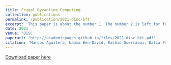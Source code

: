 ```yaml
---
title: Frugal Byzantine Computing
collection: publications
permalink: /publication/2021-disc-bft
excerpt: 'This paper is about the number 1. The number 2 is left for future work.'
date: 2021
venue: 'DISC'
paperurl: 'http://academicpages.github.io/files/2021-disc-bft.pdf'
citation: 'Marcos Aguilera, Naama Ben-David, Rachid Guerraoui, Dalia Papuc, Athanasios Xygkis, Igor Zablotchi'
---
```

[Download paper here](http://academicpages.github.io/files/paper1.pdf)


